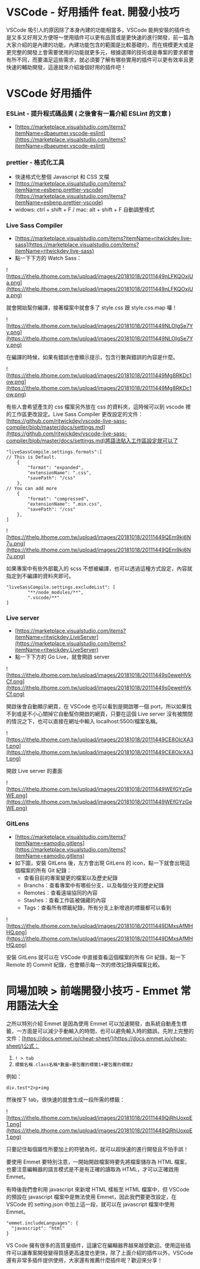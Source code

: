 # VSCode - 好用插件 feat. 開發小技巧

VSCode 吸引人的原因除了本身內建的功能相當多，VSCode 能夠安裝的插件也是又多又好用又方便呀～使用插件可以更有品質或是更快速的進行開發，前一篇為大家介紹的是內建的功能，內建功能包含的範圍是比較基礎的，而在規模更大或是更完整的開發上會需要使用的功能就更多元，根據選擇的技術或是專案的要求都會有所不同，而要滿足這些需求，就必須要了解有哪些實用的插件可以更有效率且更快速的輔助開發，這邊就來介紹幾個好用的插件吧！

# **VSCode 好用插件**

### **ESLint - 提升程式碼品質 ( 之後會有一篇介紹 ESLint 的文章 )**

- [https://marketplace.visualstudio.com/items?itemName=dbaeumer.vscode-eslint](https://marketplace.visualstudio.com/items?itemName=dbaeumer.vscode-eslint)

### **prettier - 格式化工具**

- 快速格式化整個 Javascript 和 CSS 文檔
- [https://marketplace.visualstudio.com/items?itemName=esbenp.prettier-vscode](https://marketplace.visualstudio.com/items?itemName=esbenp.prettier-vscode)
- widows: ctrl + shift + F / mac: alt + shift + F 自動調整樣式

### **Live Sass Compiler**

- [https://marketplace.visualstudio.com/items?itemName=ritwickdey.live-sass](https://marketplace.visualstudio.com/items?itemName=ritwickdey.live-sass)
- 點一下下方的 Watch Sass：

![https://ithelp.ithome.com.tw/upload/images/20181018/20111449nLFKQOxjUa.png](https://ithelp.ithome.com.tw/upload/images/20181018/20111449nLFKQOxjUa.png)

就會開始幫你編譯，接著檔案中就會多了 style.css 跟 style.css.map 囉！

![https://ithelp.ithome.com.tw/upload/images/20181018/20111449NLOIgSe7Yy.png](https://ithelp.ithome.com.tw/upload/images/20181018/20111449NLOIgSe7Yy.png)

在編譯的時候，如果有錯誤也會顯示提示，包含行數與錯誤的內容是什麼。

![https://ithelp.ithome.com.tw/upload/images/20181018/20111449Mg8RKDc1ow.png](https://ithelp.ithome.com.tw/upload/images/20181018/20111449Mg8RKDc1ow.png)

有些人會希望產生的 css 檔案另外放在 css 的資料夾，這時候可以到 vscode 裡的工作區更改設定。Live Sass Compiler 更改設定的文件：[https://github.com/ritwickdey/vscode-live-sass-compiler/blob/master/docs/settings.md](https://github.com/ritwickdey/vscode-live-sass-compiler/blob/master/docs/settings.md)將語法貼入工作區設定就可以了

```
"liveSassCompile.settings.formats":[
// This is Default.
    {
        "format": "expanded",
        "extensionName": ".css",
        "savePath": "/css"
    },
// You can add more
    {
        "format": "compressed",
        "extensionName": ".min.css",
        "savePath": "/css"
    },
]

```

![https://ithelp.ithome.com.tw/upload/images/20181018/20111449QEm9kj6N7u.png](https://ithelp.ithome.com.tw/upload/images/20181018/20111449QEm9kj6N7u.png)

如果專案中有些外部載入的 scss 不想被編譯，也可以透過這種方式設定，內容就指定到不編譯的資料夾即可。

```
"liveSassCompile.settings.excludeList": [
        "**/node_modules/**",
        ".vscode/**"
]

```

### **Live server**

- [https://marketplace.visualstudio.com/items?itemName=ritwickdey.LiveServer](https://marketplace.visualstudio.com/items?itemName=ritwickdey.LiveServer)
- 點一下下方的 Go Live，就會開啟 server

![https://ithelp.ithome.com.tw/upload/images/20181018/20111449s0eweHVkCf.png](https://ithelp.ithome.com.tw/upload/images/20181018/20111449s0eweHVkCf.png)

開啟後會自動顯示網頁，在 VSCode 也可以看到是開啟哪一個 port，所以如果找不到或是不小心關掉它自動幫你開啟的網頁，只要在這個 Live server 沒有被關閉的情況之下，也可以直接在網址中輸入 localhost:5500/檔案名稱。

![https://ithelp.ithome.com.tw/upload/images/20181018/20111449CE8OlcXA3t.png](https://ithelp.ithome.com.tw/upload/images/20181018/20111449CE8OlcXA3t.png)

開啟 Live server 的畫面

![https://ithelp.ithome.com.tw/upload/images/20181018/20111449WEfGYzGeWE.png](https://ithelp.ithome.com.tw/upload/images/20181018/20111449WEfGYzGeWE.png)

### **GitLens**

- [https://marketplace.visualstudio.com/items?itemName=eamodio.gitlens](https://marketplace.visualstudio.com/items?itemName=eamodio.gitlens)
- 如下圖，安裝 GitLens 後，左方會出現 GitLens 的 icon，點一下就會出現這個檔案的所有 Git 紀錄：
    - 查看目前的專案變更的檔案以及歷史紀錄
    - Branchs：查看專案中有哪些分支，以及每個分支的歷史紀錄
    - Remotes：查看遠端協同的內容
    - Stashes：查看工作區被儲藏的內容
    - Tags：查看所有標籤紀錄，所有分支上新增過的標籤都可以看到

![https://ithelp.ithome.com.tw/upload/images/20181018/20111449DMxsAfMHHQ.png](https://ithelp.ithome.com.tw/upload/images/20181018/20111449DMxsAfMHHQ.png)

安裝 GitLens 就可以在 VSCode 中直接查看這個檔案的所有 Git 紀錄，點一下 Remote 的 Commit 紀錄，也會顯示每一次的修改記錄與檔案比較。

# **同場加映 > 前端開發小技巧 - Emmet 常用語法大全**

之所以特別介紹 Emmet 是因為使用 Emmet 可以加速開發，由系統自動產生標籤，一方面是可以減少手動輸入的時間，也可以避免輸入時的錯誤。先附上完整的文件：[https://docs.emmet.io/cheat-sheet/](https://docs.emmet.io/cheat-sheet/)公式：

1. `! > tab`
2. `標籤名稱.class名稱*數量>要包覆的標籤1+要包覆的標籤2`

例如：

```
div.test*2>p+img
```

然後按下 tab，很快速的就會生成一段所需的標籤：

![https://ithelp.ithome.com.tw/upload/images/20181018/20111449QiRhUoxpE1.png](https://ithelp.ithome.com.tw/upload/images/20181018/20111449QiRhUoxpE1.png)

只要記住每個屬性所要加上的符號為何，就可以超快速的進行開發且不怕手誤！

要使用 Emmet 要特別注意，一開始開啟檔案時要先將檔案儲存為 HTML 檔案，也要注意編輯器的語言模式是不是有正確的讀取為 HTML，才可以正確啟用 Emmet。

有時後我們會利用 javascript 來新增 HTML 樣板至 HTML 檔案中，但 VSCode 的預設在 javascript 檔案中是無法使用 Emmet，因此我們要更改設定，在 VSCode 的 setting.json 中加上這一段，就可以在 javascript 檔案中使用 Emmet。

```
"emmet.includeLanguages": {
  "javascript": "html"
}

```

VS Code 擁有很多的高質量插件，這讓它在編輯器界越來越受歡迎。使用這些插件可以讓專案開發變得質感更高速度也更快，除了上面介紹的插件以外，VSCode 還有非常多插件提供使用，大家還有推薦什麼插件呢？歡迎來分享！